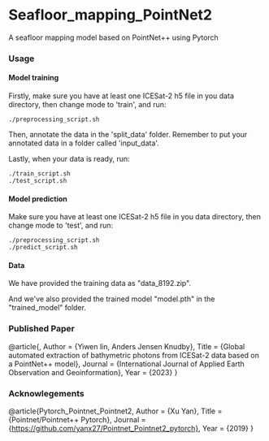 # Seafloor_mapping_PointNet2
A seafloor mapping model based on PointNet++ using Pytorch

### Usage
#### Model training
Firstly, make sure you have at least one ICESat-2 h5 file in you data directory, then change mode to 'train', and run:
```commandline
./preprocessing_script.sh
```

Then, annotate the data in the 'split_data' folder. Remember to put your annotated data in a folder called 'input_data'.

Lastly, when your data is ready, run:
```commandline
./train_script.sh
./test_script.sh
```

#### Model prediction
Make sure you have at least one ICESat-2 h5 file in you data directory, then change mode to 'test', and run:
```commandline
./preprocessing_script.sh
./predict_script.sh
```

#### Data
We have provided the training data as "data_8192.zip".

And we've also provided the trained model "model.pth" in the "trained_model" folder.

### Published Paper 
@article{,
      Author = {Yiwen lin, Anders Jensen Knudby},
      Title = {Global automated extraction of bathymetric photons from ICESat-2 data based on a PointNet++ model},
      Journal = {International Journal of Applied Earth Observation and Geoinformation},
      Year = {2023}
}

### Acknowlegements
@article{Pytorch_Pointnet_Pointnet2,
      Author = {Xu Yan},
      Title = {Pointnet/Pointnet++ Pytorch},
      Journal = {https://github.com/yanx27/Pointnet_Pointnet2_pytorch},
      Year = {2019}
}
